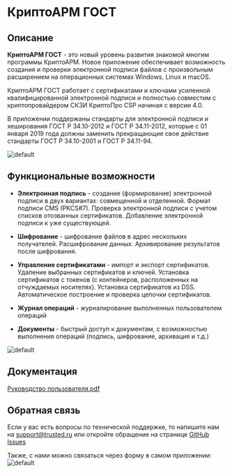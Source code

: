 # КриптоАРМ ГОСТ

## Описание

**КриптоАРМ ГОСТ** - это новый уровень развития знакомой многим программы КриптоАРМ. Новое приложение обеспечивает возможность создания и проверки электронной подписи файлов с произвольным расширением на операционных системах Windows, Linux и macOS.

КриптоАРМ ГОСТ работает с сертификатами и ключами усиленной квалифицированной электронной подписи и полностью совместим с криптопровайдером СКЗИ КриптоПро CSP начиная с версии 4.0.

В приложении поддержаны стандарты для электронной подписи и хеширования ГОСТ Р 34.10-2012 и ГОСТ Р 34.11-2012, которые с 01 января 2019 года должны заменить прекращающие свое действие стандарты ГОСТ Р 34.10-2001 и ГОСТ Р 34.11-94.

![default](https://user-images.githubusercontent.com/16474118/43135566-808af96a-8f4e-11e8-9870-9d64294ebc4a.png)


## Функциональные возможности

* **Электронная подпись** - создание (формирование) электронной подписи в двух вариантах: совмещенной и отделенной. Формат подписи CMS (PKCS#7). Проверка электронной подписи с учетом списков отозванных сертификатов. Добавление электронной подписи к уже существующей.

* **Шифрование** - шифрование файлов в адрес нескольких получателей. Расшифрование данных. Архивирование результатов после шифрования.

* **Управление сертификатами** - импорт и экспорт сертификатов. Удаление выбранных сертификатов и ключей. Установка сертификатов с токенов (с контейнеров, расположенных на отчуждаемых носителях). Установка сертификатов из DSS. Автоматическое построение и проверка цепочки сертификатов.

* **Журнал операций** - журналирование выполненных пользователем операций

* **Документы** - быстрый доступ к документам, с возможностью выполнения операций (подпись, шифрование, архивация и т.д.)

![default](https://user-images.githubusercontent.com/16474118/43135569-84ef2e5e-8f4e-11e8-95be-fa5cfb15d2dd.png)

## Документация
[Руководство пользователя.pdf](https://github.com/TrustedRu/CryptoARMGOST/blob/master/docs/%D0%A0%D1%83%D0%BA%D0%BE%D0%B2%D0%BE%D0%B4%D1%81%D1%82%D0%B2%D0%BE%20%D0%BF%D0%BE%D0%BB%D1%8C%D0%B7%D0%BE%D0%B2%D0%B0%D1%82%D0%B5%D0%BB%D1%8F.pdf)

## Обратная связь
Если у вас есть вопросы по технической поддержке, то напишите нам на support@trusted.ru или откройте обращение на странице [GitHub Issues](https://github.com/TrustedRu/CryptoARMGOST/issues)

Также, с нами можно связаться через форму в самом приложении:
![default](https://user-images.githubusercontent.com/16474118/43139583-cdbf4c84-8f5a-11e8-9432-f88c39c39f62.png)
